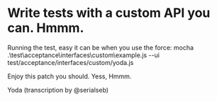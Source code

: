 # Write tests with a custom API you can. Hmmm.

Running the test, easy it can be when you use the force:
mocha .\test\acceptance\interfaces\custom\example.js --ui test/acceptance/interfaces/custom/yoda.js

Enjoy this patch you should. Yess, Hmmm.

Yoda (transcription by @serialseb)